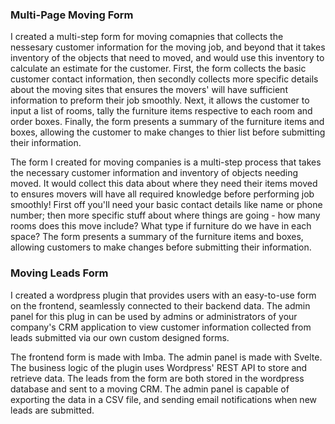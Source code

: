 ### Multi-Page Moving Form

I created a multi-step form for moving comapnies that collects the nessesary customer information for
the moving job, and beyond that it takes inventory of the objects that need to moved, and would use this inventory to calculate
an estimate for the customer. First, the form collects the basic customer contact information,
then secondly collects more specific details about the moving sites that ensures the movers' will have sufficient information to preform
their job smoothly. Next, it allows the customer to input a list of rooms, tally the furniture items respective to each room and order boxes.
Finally, the form presents a summary of the furniture items and boxes, allowing the customer to make changes to thier list before
submitting their information.

The form I created for moving companies is a multi-step process that takes the necessary customer information and inventory of objects needing moved. It would collect this data about where they need their items moved to ensures movers will have all required knowledge before performing job smoothly!  First off you'll need your basic contact details like name or phone number; then more specific stuff about where things are going - how many rooms does this move include? What type if furniture do we have in each space? The form presents a summary of the furniture items and boxes, allowing customers to make changes before submitting their information.

### Moving Leads Form

I created a wordpress plugin that provides users with an easy-to-use form on the frontend, seamlessly connected to their backend data. The admin panel for this plug in can be used by admins or administrators of your company's CRM application to view customer information collected from leads submitted via our own custom designed forms.

The frontend form is made with Imba. The admin panel is made with Svelte. The business logic of the plugin uses Wordpress' REST API to store and retrieve data. The leads from the form are both stored in the
wordpress database and sent to a moving CRM.  The admin panel is capable of exporting the data in a CSV file, and sending email notifications when new
leads are submitted. 